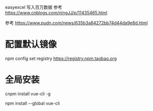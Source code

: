easyexcel 写入百万数据 参考
https://www.cnblogs.com/ningJJ/p/11435465.html

参考
https://www.pudn.com/news/635b3a84272bb74d44da9e8d.html

# 配置默认镜像

npm config set registry https://registry.npm.taobao.org

# 全局安装

cnpm install vue-cli -g

npm install --global vue-cli
